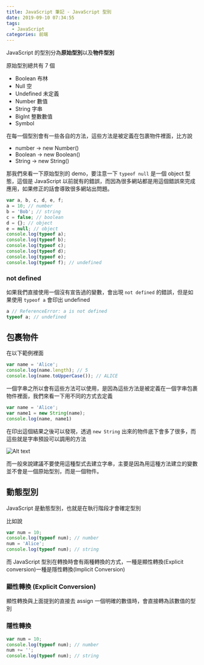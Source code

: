 ```yaml
---
title: JavaScript 筆記 - JavaScript 型別
date: 2019-09-10 07:34:55
tags: 
  - JavaScript
categories: 前端
---
```


JavaScript 的型別分為**原始型別**以及**物件型別**

原始型別總共有 7 個
* Boolean 布林
* Null 空
* Undefined 未定義
* Number 數值
* String 字串
* BigInt 整數數值
* Symbol 

在每一個型別會有一些各自的方法，這些方法是被定義在包裹物件裡面，比方說
* number -> new Number()
* Boolean -> new Boolean()
* String -> new String()

那我們來看一下原始型別的 demo，要注意一下 `typeof null` 是一個 object 型態，這個是 JavaScript 以前就有的錯誤，而因為很多網站都是用這個錯誤來完成應用，如果修正的話會導致很多網站出問題。 
``` JavaScript
var a, b, c, d, e, f;
a = 10; // number
b = 'Bob'; // string
c = false; // boolean
d = {}; // object
e = null; // object
console.log(typeof a);
console.log(typeof b);
console.log(typeof c);
console.log(typeof d);
console.log(typeof e);
console.log(typeof f); // undefined
```

### not defined
如果我們直接使用一個沒有宣告過的變數，會出現 `not defined` 的錯誤，但是如果使用 `typeof a` 會印出 undefined
``` JavaScript
a // ReferenceError: a is not defined
typeof a; // undefined
```

## 包裹物件
在以下範例裡面
``` JavaScript
var name = 'Alice';
console.log(name.length); // 5
console.log(name.toUpperCase()); // ALICE
```
一個字串之所以會有這些方法可以使用，是因為這些方法是被定義在一個字串包裹物件裡面，我們來看一下用不同的方式去定義

``` JavaScript
var name = 'Alice';
var name1 = new String(name);
console.log(name, name1)
```

在印出這個結果之後可以發現，透過 `new String` 出來的物件底下會多了很多，而這些就是字串預設可以調用的方法

![Alt text](https://firebasestorage.googleapis.com/v0/b/it-blog-a274d.appspot.com/o/new%20String.PNG?alt=media&token=12e7aba7-851f-49ee-9e95-579fe59a29ae)

而一般來說建議不要使用這種型式去建立字串，主要是因為用這種方法建立的變數並不會是一個原始型別，而是一個物件。

## 動態型別
JavaScript 是動態型別，也就是在執行階段才會確定型別

比如說
``` JavaScript
var num = 10;
console.log(typeof num); // number
num = 'Alice';
console.log(typeof num); // string
```

而 JavaScript 型別在轉換時會有兩種轉換的方式，一種是顯性轉換(Explicit conversion)一種是隱性轉換(Implicit Conversion)
### 顯性轉換 (Explicit Conversion)
顯性轉換與上面提到的直接去 assign 一個明確的數值時，會直接轉為該數值的型別
### 隱性轉換
``` JavaScript
var num = 10;
console.log(typeof num); // number
num += '';
console.log(typeof num); // string
```